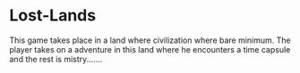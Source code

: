 # Lost-Lands
This game takes place in a land where civilization where bare minimum. The player takes on a adventure in this land where he encounters a time capsule and the rest is mistry.......
